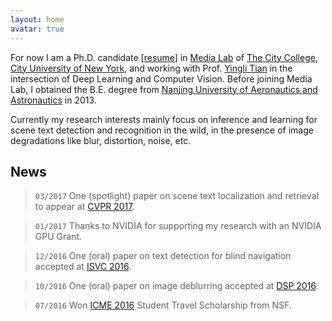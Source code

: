 ```yaml
---
layout: home
avatar: true
---
```


For now I am a Ph.D. candidate [[resume](http://xrong.org/resume.pdf)] in [Media Lab](http://media-lab.ccny.cuny.edu) of [The City College](http://www.ccny.cuny.edu), [City University of New York](http://cuny.edu), and working with Prof. [Yingli Tian](http://www-ee.ccny.cuny.edu/www/web/yltian/home.html) in the intersection of Deep Learning and Computer Vision. Before joining Media Lab, I obtained the B.E. degree from [Nanjing University of Aeronautics and Astronautics](http://iao.nuaa.edu.cn/) in 2013.

Currently my research interests mainly focus on inference and learning for scene text detection and recognition in the wild, in the presence of image degradations like blur, distortion, noise, etc.

## News

> `03/2017` One (spotlight) paper on scene text localization and retrieval to appear at [CVPR 2017](http://cvpr2017.thecvf.com).

> `01/2017` Thanks to NVIDIA for supporting my research with an NVIDIA GPU Grant.

> `12/2016` One (oral) paper on text detection for blind navigation accepted at [ISVC 2016](http://isvc.net).

> `10/2016` One (oral) paper on image deblurring accepted at [DSP 2016](http://dsp2016.csp.escience.cn).

> `07/2016` Won [ICME 2016](http://www.icme2016.org/) Student Travel Scholarship from NSF.
